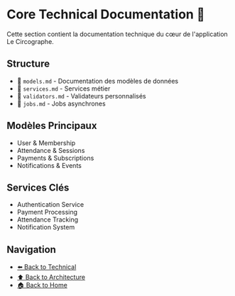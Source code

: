 # Core Technical Documentation 🔧

Cette section contient la documentation technique du cœur de l'application Le Circographe.

## Structure

- 📄 `models.md` - Documentation des modèles de données
- 📄 `services.md` - Services métier
- 📄 `validators.md` - Validateurs personnalisés
- 📄 `jobs.md` - Jobs asynchrones

## Modèles Principaux

- User & Membership
- Attendance & Sessions
- Payments & Subscriptions
- Notifications & Events

## Services Clés

- Authentication Service
- Payment Processing
- Attendance Tracking
- Notification System

## Navigation

- [⬅️ Back to Technical](../../README.md)
- [⬆️ Back to Architecture](../../README.md)
- [🏠 Back to Home](../../README.md) 